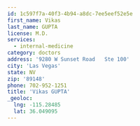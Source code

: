 ```yaml
---
id: 1c597f7a-40f3-4b94-a8dc-7ee5eef52e5e
first_name: Vikas
last_name: GUPTA
license: M.D.
services:
  - internal-medicine
category: doctors
address: '9280 W Sunset Road   Ste 100'
city: 'Las Vegas'
state: NV
zip: '89148'
phone: 702-952-1251
title: 'Vikas GUPTA'
_geoloc:
  lng: -115.28485
  lat: 36.049095
---
```

